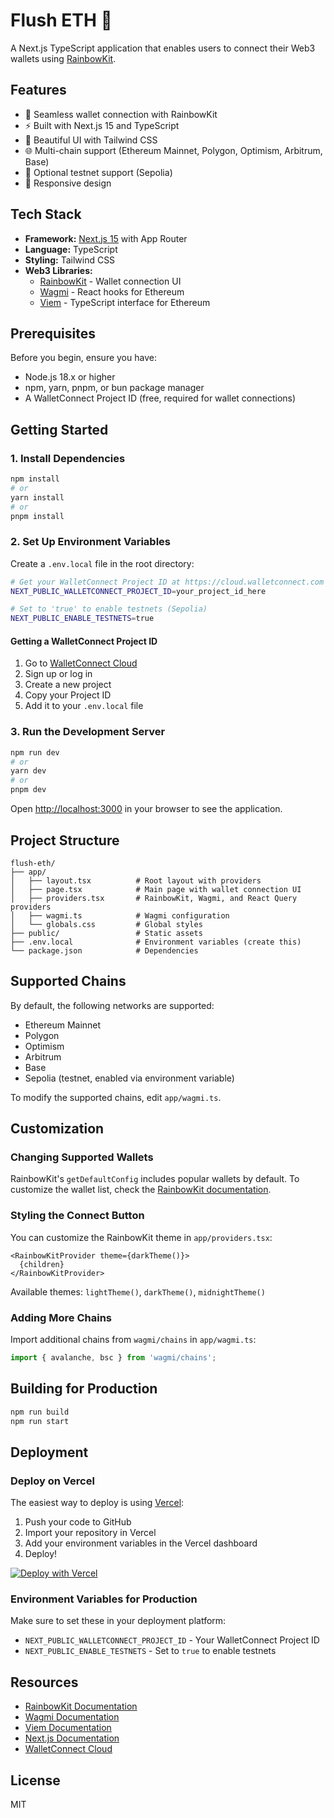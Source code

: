 # Flush ETH 🌈

A Next.js TypeScript application that enables users to connect their Web3 wallets using [RainbowKit](https://www.rainbowkit.com/).

## Features

- 🔐 Seamless wallet connection with RainbowKit
- ⚡ Built with Next.js 15 and TypeScript
- 🎨 Beautiful UI with Tailwind CSS
- 🌐 Multi-chain support (Ethereum Mainnet, Polygon, Optimism, Arbitrum, Base)
- 🧪 Optional testnet support (Sepolia)
- 📱 Responsive design

## Tech Stack

- **Framework:** [Next.js 15](https://nextjs.org/) with App Router
- **Language:** TypeScript
- **Styling:** Tailwind CSS
- **Web3 Libraries:**
  - [RainbowKit](https://www.rainbowkit.com/) - Wallet connection UI
  - [Wagmi](https://wagmi.sh/) - React hooks for Ethereum
  - [Viem](https://viem.sh/) - TypeScript interface for Ethereum

## Prerequisites

Before you begin, ensure you have:

- Node.js 18.x or higher
- npm, yarn, pnpm, or bun package manager
- A WalletConnect Project ID (free, required for wallet connections)

## Getting Started

### 1. Install Dependencies

```bash
npm install
# or
yarn install
# or
pnpm install
```

### 2. Set Up Environment Variables

Create a `.env.local` file in the root directory:

```bash
# Get your WalletConnect Project ID at https://cloud.walletconnect.com
NEXT_PUBLIC_WALLETCONNECT_PROJECT_ID=your_project_id_here

# Set to 'true' to enable testnets (Sepolia)
NEXT_PUBLIC_ENABLE_TESTNETS=true
```

#### Getting a WalletConnect Project ID

1. Go to [WalletConnect Cloud](https://cloud.walletconnect.com)
2. Sign up or log in
3. Create a new project
4. Copy your Project ID
5. Add it to your `.env.local` file

### 3. Run the Development Server

```bash
npm run dev
# or
yarn dev
# or
pnpm dev
```

Open [http://localhost:3000](http://localhost:3000) in your browser to see the application.

## Project Structure

```
flush-eth/
├── app/
│   ├── layout.tsx          # Root layout with providers
│   ├── page.tsx            # Main page with wallet connection UI
│   ├── providers.tsx       # RainbowKit, Wagmi, and React Query providers
│   ├── wagmi.ts            # Wagmi configuration
│   └── globals.css         # Global styles
├── public/                 # Static assets
├── .env.local              # Environment variables (create this)
└── package.json            # Dependencies
```

## Supported Chains

By default, the following networks are supported:

- Ethereum Mainnet
- Polygon
- Optimism
- Arbitrum
- Base
- Sepolia (testnet, enabled via environment variable)

To modify the supported chains, edit `app/wagmi.ts`.

## Customization

### Changing Supported Wallets

RainbowKit's `getDefaultConfig` includes popular wallets by default. To customize the wallet list, check the [RainbowKit documentation](https://www.rainbowkit.com/docs/custom-wallet-list).

### Styling the Connect Button

You can customize the RainbowKit theme in `app/providers.tsx`:

```tsx
<RainbowKitProvider theme={darkTheme()}>
  {children}
</RainbowKitProvider>
```

Available themes: `lightTheme()`, `darkTheme()`, `midnightTheme()`

### Adding More Chains

Import additional chains from `wagmi/chains` in `app/wagmi.ts`:

```typescript
import { avalanche, bsc } from 'wagmi/chains';
```

## Building for Production

```bash
npm run build
npm run start
```

## Deployment

### Deploy on Vercel

The easiest way to deploy is using [Vercel](https://vercel.com):

1. Push your code to GitHub
2. Import your repository in Vercel
3. Add your environment variables in the Vercel dashboard
4. Deploy!

[![Deploy with Vercel](https://vercel.com/button)](https://vercel.com/new)

### Environment Variables for Production

Make sure to set these in your deployment platform:

- `NEXT_PUBLIC_WALLETCONNECT_PROJECT_ID` - Your WalletConnect Project ID
- `NEXT_PUBLIC_ENABLE_TESTNETS` - Set to `true` to enable testnets

## Resources

- [RainbowKit Documentation](https://www.rainbowkit.com/docs/introduction)
- [Wagmi Documentation](https://wagmi.sh/)
- [Viem Documentation](https://viem.sh/)
- [Next.js Documentation](https://nextjs.org/docs)
- [WalletConnect Cloud](https://cloud.walletconnect.com)

## License

MIT
